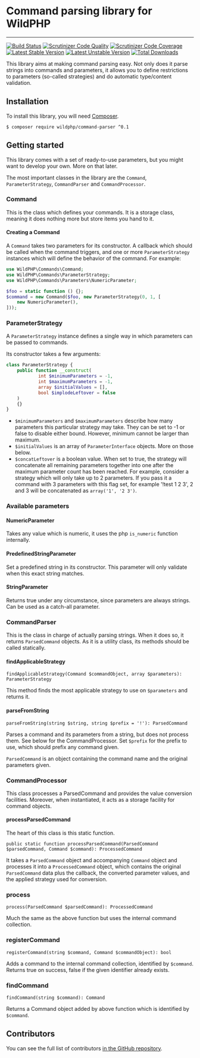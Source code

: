 # Command parsing library for WildPHP
----------
[![Build Status](https://scrutinizer-ci.com/g/WildPHP/command-parser/badges/build.png)](https://scrutinizer-ci.com/g/WildPHP/command-parser/build-status/master)
[![Scrutinizer Code Quality](https://scrutinizer-ci.com/g/WildPHP/command-parser/badges/quality-score.png)](https://scrutinizer-ci.com/g/WildPHP/command-parser/?branch=master)
[![Scrutinizer Code Coverage](https://scrutinizer-ci.com/g/WildPHP/command-parser/badges/coverage.png)](https://scrutinizer-ci.com/g/WildPHP/command-parser/code-structure/master/code-coverage)
[![Latest Stable Version](https://poser.pugx.org/wildphp/command-parser/v/stable)](https://packagist.org/packages/wildphp/command-parser)
[![Latest Unstable Version](https://poser.pugx.org/wildphp/command-parser/v/unstable)](https://packagist.org/packages/wildphp/command-parser)
[![Total Downloads](https://poser.pugx.org/wildphp/command-parser/downloads)](https://packagist.org/packages/wildphp/command-parser)


This library aims at making command parsing easy. Not only does it parse strings into commands and parameters, it allows
you to define restrictions to parameters (so-called strategies) and do automatic type/content validation.

## Installation
To install this library, you will need [Composer](https://getcomposer.org/).

    $ composer require wildphp/command-parser ^0.1
    
## Getting started
This library comes with a set of ready-to-use parameters, but you might want to develop your own. More on that later.

The most important classes in the library are the `Command`, `ParameterStrategy`, `CommandParser` and `CommandProcessor`.

### Command
This is the class which defines your commands. It is a storage class, meaning it does nothing more but store items you
hand to it.

#### Creating a Command
A `Command` takes two parameters for its constructor. A callback which should be called when the command triggers, and
one or more `ParameterStrategy` instances which will define the behavior of the command. For example:

```php
use WildPHP\Commands\Command;
use WildPHP\Commands\ParameterStrategy;
use WildPHP\Commands\Parameters\NumericParameter;

$foo = static function () {};
$command = new Command($foo, new ParameterStrategy(0, 1, [
    new NumericParameter(),
]));  
``` 

### ParameterStrategy
A `ParameterStrategy` instance defines a single way in which parameters can be passed to commands.

Its constructor takes a few arguments:

```php
class ParameterStrategy {
    public function __construct(
            int $minimumParameters = -1,
            int $maximumParameters = -1,
            array $initialValues = [],
            bool $implodeLeftover = false
    )
    {}
}
```

- `$minimumParameters` and `$maximumParameters` describe how many parameters this particular strategy may take.
They can be set to -1 or false to disable either bound. However, minimum cannot be larger than maximum.
- `$initialValues` is an array of `ParameterInterface` objects. More on those below.
- `$concatLeftover` is a boolean value. When set to true, the strategy will concatenate all remaining parameters together into one
  after the maximum parameter count has been reached. For example, consider a strategy which will only take up to 2 parameters.
  If you pass it a command with 3 parameters with this flag set, for example '!test 1 2 3', 2 and 3 will be concatenated
  as `array('1', '2 3')`.
  
### Available parameters
#### NumericParameter
Takes any value which is numeric, it uses the php `is_numeric` function internally.

#### PredefinedStringParameter
Set a predefined string in its constructor. This parameter will only validate when this exact string matches.

#### StringParameter
Returns true under any circumstance, since parameters are always strings. Can be used as a catch-all parameter.

### CommandParser
This is the class in charge of actually parsing strings. When it does so, it returns `ParsedCommand`
objects. As it is a utility class, its methods should be called statically.

#### findApplicableStrategy
`findApplicableStrategy(Command $commandObject, array $parameters): ParameterStrategy`

This method finds the most applicable strategy to use on `$parameters` and returns it.

#### parseFromString
`parseFromString(string $string, string $prefix = '!'): ParsedCommand`

Parses a command and its parameters from a string, but does not process them. See below for the CommandProcessor.
Set `$prefix` for the prefix to use, which should prefix any command given.

`ParsedCommand` is an object containing the command name and the original parameters given.

### CommandProcessor
This class processes a ParsedCommand and provides the value conversion facilities.
Moreover, when instantiated, it acts as a storage facility for command objects.

#### processParsedCommand
The heart of this class is this static function.

`public static function processParsedCommand(ParsedCommand $parsedCommand, Command $command): ProcessedCommand`

It takes a `ParsedCommand` object and accompanying `Command` object and processes it into a `ProcessedCommand` object,
which contains the original `ParsedCommand` data plus the callback, the converted parameter values, and the applied strategy used for conversion. 

### process
`process(ParsedCommand $parsedCommand): ProcessedCommand`

Much the same as the above function but uses the internal command collection.

### registerCommand
`registerCommand(string $command, Command $commandObject): bool`

Adds a command to the internal command collection, identified by `$command`. Returns true on success, false if the given identifier
already exists.

### findCommand
`findCommand(string $command): Command`

Returns a Command object added by above function which is identified by `$command`.

## Contributors

You can see the full list of contributors [in the GitHub repository](https://github.com/WildPHP/command-parser/graphs/contributors).
